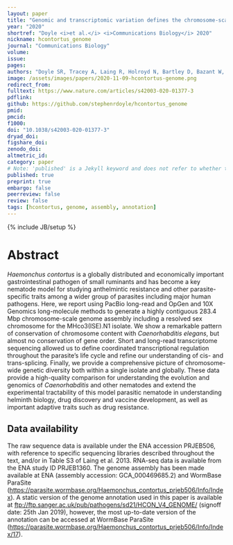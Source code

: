 ```yaml
---
layout: paper
title: "Genomic and transcriptomic variation defines the chromosome-scale assembly of <i>Haemonchus contortus</i>, a model gastrointestinal worm"
year: "2020"
shortref: "Doyle <i>et al.</i> <i>Communications Biology</i> 2020"
nickname: hcontortus_genome
journal: "Communications Biology"
volume: 
issue:
pages: 
authors: "Doyle SR, Tracey A, Laing R, Holroyd N, Bartley D, Bazant W, Beasley H, Beech R, Britton C, Brooks K, Chaudhry U, Maitland K, Martinelli A, Noonan JD, Paulini M, Quail MA, Redman E, Rodgers FH, Sallé G, Shabbir MZ, Sankaranarayanan G, Wit J, Howe KL, Sargison N, Devaney E, Berriman M, Gilleard JS, Cotton JA"
image: /assets/images/papers/2020-11-09-hcontortus-genome.png
redirect_from: 
fulltext: https://www.nature.com/articles/s42003-020-01377-3 
pdflink: 
github: https://github.com/stephenrdoyle/hcontortus_genome
pmid: 
pmcid: 
f1000: 
doi: "10.1038/s42003-020-01377-3"
dryad_doi:
figshare_doi: 
zenodo_doi: 
altmetric_id: 
category: paper
# Note: 'published' is a Jekyll keyword and does not refer to whether the paper is published, but rather to whether this Markdown should be part of the rendered site.
published: true
preprint: true
embargo: false	
peerreview: false
review: false
tags: [hcontortus, genome, assembly, annotation]
---
```

{% include JB/setup %}

# Abstract 

*Haemonchus contortus* is a globally distributed and economically important gastrointestinal pathogen of small ruminants and has become a key nematode model for studying anthelmintic resistance and other parasite-specific traits among a wider group of parasites including major human pathogens. Here, we report using PacBio long-read and OpGen and 10X Genomics long-molecule methods to generate a highly contiguous 283.4 Mbp chromosome-scale genome assembly including a resolved sex chromosome for the MHco3(ISE).N1 isolate. We show a remarkable pattern of conservation of chromosome content with *Caenorhabditis elegans*, but almost no conservation of gene order. Short and long-read transcriptome sequencing allowed us to define coordinated transcriptional regulation throughout the parasite’s life cycle and refine our understanding of cis- and trans-splicing. Finally, we provide a comprehensive picture of chromosome-wide genetic diversity both within a single isolate and globally. These data provide a high-quality comparison for understanding the evolution and genomics of *Caenorhabditis* and other nematodes and extend the experimental tractability of this model parasitic nematode in understanding helminth biology, drug discovery and vaccine development, as well as important adaptive traits such as drug resistance.

## Data availability

The raw sequence data is available under the ENA accession PRJEB506, with reference to specific sequencing libraries described throughout the text, and/or in Table S3 of Laing et al. 2013. RNA-seq data is available from the ENA study ID PRJEB1360. The genome assembly has been made available at ENA (assembly accession: GCA_000469685.2) and WormBase ParaSite (https://parasite.wormbase.org/Haemonchus_contortus_prjeb506/Info/Index). A static version of the genome annotation used in this paper is available at ftp://ftp.sanger.ac.uk/pub/pathogens/sd21/HCON_V4_GENOME/ (signoff date: 25th Jan 2019), however, the most up-to-date version of the annotation can be accessed at WormBase ParaSite (https://parasite.wormbase.org/Haemonchus_contortus_prjeb506/Info/Index/17).
